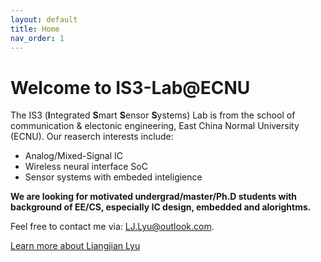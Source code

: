 ```yaml
---
layout: default
title: Home
nav_order: 1
---
```


# Welcome to IS3-Lab@ECNU

The IS3 (**I**ntegrated **S**mart **S**ensor **S**ystems) Lab is from the school of communication & electonic engineering, East China Normal University (ECNU). Our reaserch interests include:

* Analog/Mixed-Signal IC
* Wireless neural interface SoC
* Sensor systems with embeded inteligience

**We are looking for motivated undergrad/master/Ph.D students with background of EE/CS, especially IC design, embedded and alorightms.**

Feel free to contact me via: <LJ.Lyu@outlook.com>.

[Learn more about Liangjian Lyu](ljlyu)
